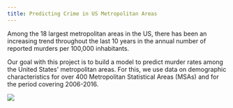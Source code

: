 ```yaml
---
title: Predicting Crime in US Metropolitan Areas
---
```


Among the 18 largest metropolitan areas in the US, there has been an increasing trend throughout the last 10 years in the annual number of reported murders per 100,000 inhabitants. 

Our goal with this project is to build a model to predict murder rates among the United States' metropolitan areas. For this, we use data on demographic characteristics for over 400 Metropolitan Statistical Areas (MSAs) and for the period covering 2006-2016. 

![](stah160622.png)

